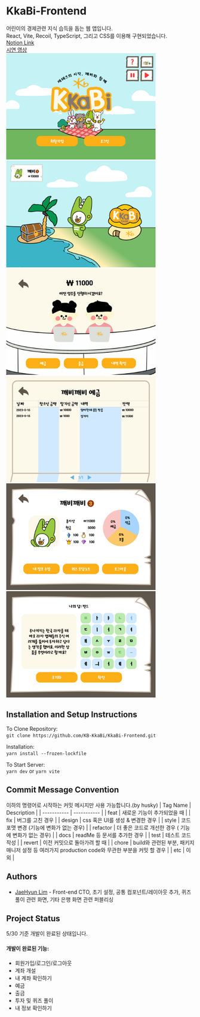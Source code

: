 # KkaBi-Frontend
어린이의 경제관련 지식 습득을 돕는 웹 앱입니다.  
React, Vite, Recoil, TypeScript, 그리고 CSS를 이용해 구현되었습니다.   
[Notion Link](https://www.notion.so/seojisoosoo/af02cd56df7d4cc1ad7f42fcdc86c1c9)   
[시연 영상](https://youtu.be/4afc1a1zD58)   
<img src="./src/assets/image/랜딩페이지.png" width="400px" title="landing" />
<img src="./src/assets/image/메인페이지.png" width="400px" title="main" />
<img src="./src/assets/image/은행.png" width="400px" title="bank" />
<img src="./src/assets/image/잔고확인.png" width="400px" title="account" />
<img src="./src/assets/image/마이페이지.png" width="400px" title="mypage" />
<img src="./src/assets/image/보물섬-퀴즈.png" width="400px" title="quiz" />
  
## Installation and Setup Instructions
To Clone Repository:  
`git clone https://github.com/KB-KkaBi/KkaBi-Frontend.git`

Installation:  
`yarn install --frozen-lockfile`

To Start Server:  
`yarn dev` or `yarn vite`

## Commit Message Convention
이하의 명령어로 시작하는 커밋 메시지만 사용 가능합니다.(by husky)
| Tag Name | Description |
| ----------- | ----------- |
| feat | 새로운 기능이 추가되었을 때  |
| fix | 버그를 고친 경우 |
| design | css 혹은 UI를 생성 & 변경한 경우 |
| style | 코드 포맷 변경 (기능에 변화가 없는 경우) |
| refactor | 더 좋은 코드로 개선한 경우 ( 기능에 변화가 없는 경우) |
| docs | readMe 등 문서를 추가한 경우 |
| test | 테스트 코드 작성 |
| revert | 이전 커밋으로 돌아가려 할 때 |
| chore | build와 관련된 부분, 패키지 매니저 설정 등 여러가지 production code와 무관한 부분을 커밋 할 경우 |
| etc | 이 외 |

## Authors
- [JaeHyun Lim](https://github.com/JaeHyun-Lim-dev) - Front-end CTO, 초기 설정, 공통 컴포넌트/레이아웃 추가, 퀴즈 풀이 관련 화면, 기타 은행 화면 관련 퍼블리싱

## Project Status  
5/30 기준 개발이 완료된 상태입니다.
#### 개발이 완료된 기능:  
- 회원가입/로그인/로그아웃
- 계좌 개설
- 내 계좌 확인하기
- 예금
- 출금
- 투자 및 퀴즈 풀이
- 내 정보 확인하기

